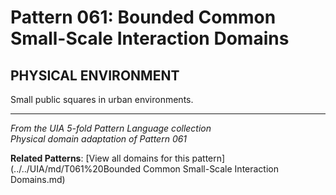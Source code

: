 # Pattern 061: Bounded Common Small-Scale Interaction Domains

## PHYSICAL ENVIRONMENT

Small public squares in urban environments.

---

*From the UIA 5-fold Pattern Language collection*  
*Physical domain adaptation of Pattern 061*

**Related Patterns**: [View all domains for this pattern](../../UIA/md/T061%20Bounded Common Small-Scale Interaction Domains.md)
